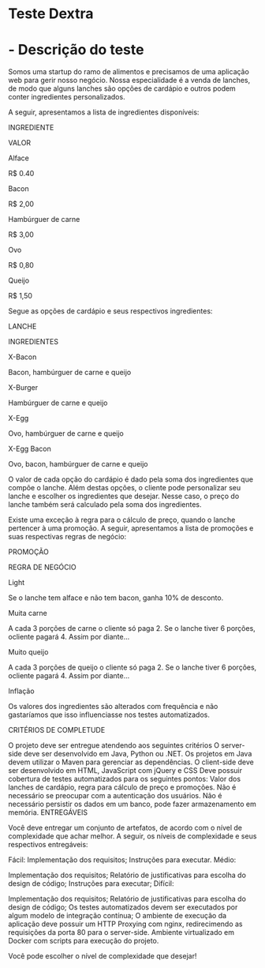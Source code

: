# Teste Dextra

  # - Descrição do teste
  Somos uma startup do ramo de alimentos e precisamos de uma aplicação web para gerir nosso negócio. Nossa especialidade é a venda de lanches, de modo que alguns lanches são opções de cardápio e outros podem conter ingredientes personalizados.

A seguir, apresentamos a lista de ingredientes disponíveis:

INGREDIENTE

VALOR

Alface

R$ 0.40

Bacon

R$ 2,00

Hambúrguer de carne

R$ 3,00

Ovo

R$ 0,80

Queijo

R$ 1,50


Segue as opções de cardápio e seus respectivos ingredientes:

LANCHE

INGREDIENTES

X-Bacon

Bacon, hambúrguer de carne e queijo

X-Burger

Hambúrguer de carne e queijo

X-Egg

Ovo, hambúrguer de carne e queijo

X-Egg Bacon

Ovo, bacon, hambúrguer de carne e queijo


O valor de cada opção do cardápio é dado pela soma dos ingredientes que compõe o lanche. Além destas opções, o cliente pode personalizar seu lanche e escolher os ingredientes que desejar. Nesse caso, o preço do lanche também será calculado pela soma dos ingredientes.

Existe uma exceção à regra para o cálculo de preço, quando o lanche pertencer à uma promoção. A seguir, apresentamos a lista de promoções e suas respectivas regras de negócio:

PROMOÇÃO

REGRA DE NEGÓCIO

Light

Se o lanche tem alface e não tem bacon, ganha 10% de desconto.

Muita carne

A cada 3 porções de carne o cliente só paga 2. Se o lanche tiver 6 porções, ocliente pagará 4. Assim por diante...

Muito queijo

A cada 3 porções de queijo o cliente só paga 2. Se o lanche tiver 6 porções, ocliente pagará 4. Assim por diante...

Inflação

Os valores dos ingredientes são alterados com frequência e não gastaríamos que isso influenciasse nos testes automatizados.


CRITÉRIOS DE COMPLETUDE

O projeto deve ser entregue atendendo aos seguintes critérios
O server-side deve ser desenvolvido em Java, Python ou .NET. Os projetos em Java devem utilizar o Maven para gerenciar as dependências.
O client-side deve ser desenvolvido em HTML, JavaScript com jQuery e CSS
Deve possuir cobertura de testes automatizados para os seguintes pontos: Valor dos lanches de cardápio, regra para cálculo de preço e promoções.
Não é necessário se preocupar com a autenticação dos usuários.
Não é necessário persistir os dados em um banco, pode fazer armazenamento em memória.
ENTREGÁVEIS

Você deve entregar um conjunto de artefatos, de acordo com o nível de complexidade que achar melhor. A seguir, os níveis de complexidade e seus respectivos entregáveis:

Fácil:
Implementação dos requisitos;
Instruções para executar.
Médio:

Implementação dos requisitos;
Relatório de justificativas para escolha do design de código;
Instruções para executar;
Difícil:

Implementação dos requisitos;
Relatório de justificativas para escolha do design de código;
Os testes automatizados devem ser executados por algum modelo de integração contínua;
O ambiente de execução da aplicação deve possuir um HTTP Proxying com nginx, redirecimendo as requisições da porta 80 para o server-side.
Ambiente virtualizado em Docker com scripts para execução do projeto.

Você pode escolher o nível de complexidade que desejar!
